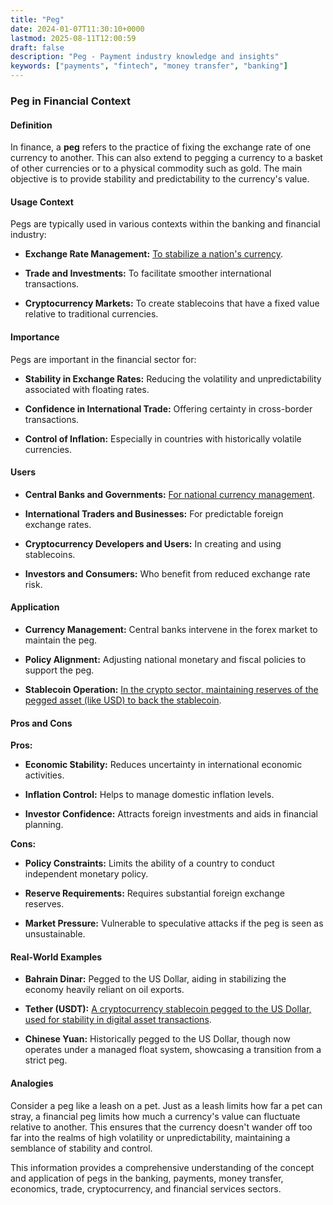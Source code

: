 ```yaml
---
title: "Peg"
date: 2024-01-07T11:30:10+0000
lastmod: 2025-08-11T12:00:59
draft: false
description: "Peg - Payment industry knowledge and insights"
keywords: ["payments", "fintech", "money transfer", "banking"]
---
```


### Peg in Financial Context

#### Definition

In finance, a **peg** refers to the practice of fixing the exchange rate of one currency to another. This can also extend to pegging a currency to a basket of other currencies or to a physical commodity such as gold. The main objective is to provide stability and predictability to the currency's value.

#### Usage Context

Pegs are typically used in various contexts within the banking and financial industry:

- **Exchange Rate Management:** [To stabilize a nation's currency](https://faisalkhanllc.xyz/resources/payments-wiki/e/exchange-rate/).

- **Trade and Investments:** To facilitate smoother international transactions.

- **Cryptocurrency Markets:** To create stablecoins that have a fixed value relative to traditional currencies.

#### Importance

Pegs are important in the financial sector for:

- **Stability in Exchange Rates:** Reducing the volatility and unpredictability associated with floating rates.

- **Confidence in International Trade:** Offering certainty in cross-border transactions.

- **Control of Inflation:** Especially in countries with historically volatile currencies.

#### Users

- **Central Banks and Governments:** [For national currency management](https://faisalkhanllc.xyz/resources/payments-wiki/c/central-banks/).

- **International Traders and Businesses:** For predictable foreign exchange rates.

- **Cryptocurrency Developers and Users:** In creating and using stablecoins.

- **Investors and Consumers:** Who benefit from reduced exchange rate risk.

#### Application

- **Currency Management:** Central banks intervene in the forex market to maintain the peg.

- **Policy Alignment:** Adjusting national monetary and fiscal policies to support the peg.

- **Stablecoin Operation:** [In the crypto sector, maintaining reserves of the pegged asset (like USD) to back the stablecoin](https://faisalkhanllc.xyz/resources/payments-wiki/s/what-is-a-stablecoin/).

#### Pros and Cons

**Pros:**

- **Economic Stability:** Reduces uncertainty in international economic activities.

- **Inflation Control:** Helps to manage domestic inflation levels.

- **Investor Confidence:** Attracts foreign investments and aids in financial planning.

**Cons:**

- **Policy Constraints:** Limits the ability of a country to conduct independent monetary policy.

- **Reserve Requirements:** Requires substantial foreign exchange reserves.

- **Market Pressure:** Vulnerable to speculative attacks if the peg is seen as unsustainable.

#### Real-World Examples

- **Bahrain Dinar:** Pegged to the US Dollar, aiding in stabilizing the economy heavily reliant on oil exports.

- **Tether (USDT):** [A cryptocurrency stablecoin pegged to the US Dollar, used for stability in digital asset transactions](https://faisalkhanllc.xyz/resources/payments-wiki/t/tether-usdt/).

- **Chinese Yuan:** Historically pegged to the US Dollar, though now operates under a managed float system, showcasing a transition from a strict peg.

#### Analogies

Consider a peg like a leash on a pet. Just as a leash limits how far a pet can stray, a financial peg limits how much a currency's value can fluctuate relative to another. This ensures that the currency doesn't wander off too far into the realms of high volatility or unpredictability, maintaining a semblance of stability and control.

This information provides a comprehensive understanding of the concept and application of pegs in the banking, payments, money transfer, economics, trade, cryptocurrency, and financial services sectors.